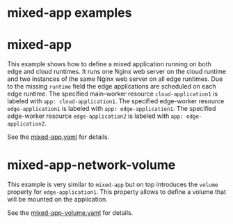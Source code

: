 # mixed-app examples

# mixed-app

This example shows how to define a mixed application running on both edge and cloud runtimes.
It runs one Nginx web server on the cloud runtime and two instances of the same Nginx web server on all edge runtimes. Due to the missing `runtime` field the edge applications are scheduled on each edge runtime.
The specified main-worker resource `cloud-application1` is labeled with `app: cloud-application1`.
The specified edge-worker resource `edge-application1` is labeled with `app: edge-application1`.
The specified edge-worker resource `edge-application2` is labeled with `app: edge-application2`.

See the [mixed-app.yaml](mixed-app.yaml) for details.

# mixed-app-network-volume

This example is very similar to `mixed-app` but on top introduces the `volume` property for `edge-application1`. This property allows to define a volume that will be mounted on the application.

See the [mixed-app-volume.yaml](mixed-app-volume.yaml) for details.